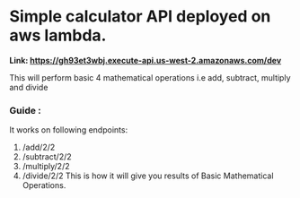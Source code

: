 # Simple calculator API deployed on aws lambda.

**Link: https://gh93et3wbj.execute-api.us-west-2.amazonaws.com/dev**

This will perform basic 4 mathematical operations i.e add, subtract, multiply and divide

### Guide :
It works on following endpoints:

1) /add/2/2
2) /subtract/2/2
3) /multiply/2/2
4) /divide/2/2
This is how it will give you results of Basic Mathematical Operations.


